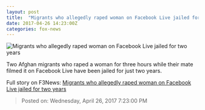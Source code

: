 ```yaml
---
layout: post
title:  "Migrants who allegedly raped woman on Facebook Live jailed for two years"
date: 2017-04-26 14:23:00Z
categories: fox-news
---
```


![Migrants who allegedly raped woman on Facebook Live jailed for two years](http://www.foxnews.com/content/dam/fox-news/logo/og-fn-foxnews.jpg)

Two Afghan migrants who raped a woman for three hours while their mate filmed it on Facebook Live have been jailed for just two years.


Full story on F3News: [Migrants who allegedly raped woman on Facebook Live jailed for two years](http://www.f3nws.com/n/qPRAQF)

> Posted on: Wednesday, April 26, 2017 7:23:00 PM
